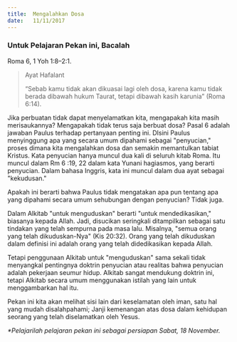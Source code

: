 ```yaml
---
title:  Mengalahkan Dosa
date:   11/11/2017
---
```


### Untuk Pelajaran Pekan ini, Bacalah 
Roma 6, 1 Yoh 1:8–2:1.

> <p>Ayat Hafalant</p>
> “Sebab kamu tidak akan dikuasai lagi oleh dosa, karena kamu tidak berada dibawah hukum Taurat, tetapi dibawah kasih karunia” (Roma 6:14).

Jika perbuatan tidak dapat menyelamatkan kita, mengapakah kita masih merisaukannya? Mengapakah tidak terus saja berbuat dosa? Pasal 6 adalah jawaban Paulus terhadap pertanyaan penting ini. DIsini Paulus menyinggung apa yang secara umum dipahami sebagai "penyucian," proses dimana kita mengalahkan dosa dan semakin memantulkan tabiat Kristus. Kata penyucian hanya muncul dua kali di seluruh kitab Roma. Itu muncul dalam Rm 6 :19, 22 dalam kata Yunani hagiasmos, yang berarti penyucian. Dalam bahasa Inggris, kata ini muncul dalam dua ayat sebagai "kekudusan." 

Apakah ini berarti bahwa Paulus tidak mengatakan apa pun tentang apa yang dipahami secara umum sehubungan dengan penyucian? Tidak juga.

Dalam Alkitab "untuk menguduskan" berarti "untuk mendedikasikan," biasanya kepada Allah. Jadi, disucikan seringkali ditampilkan sebagai satu tindakan yang telah sempurna pada masa lalu. Misalnya, "semua orang yang telah dikuduskan-Nya" (Kis 20:32). Orang yang telah dikuduskan dalam definisi ini adalah orang yang telah didedikasikan kepada Allah.

Tetapi penggunaan Alkitab untuk "menguduskan" sama sekali tidak menyangkal pentingnya doktrin penyucian atau realitas bahwa penyucian adalah pekerjaan seumur hidup. Alkitab sangat mendukung doktrin ini, tetapi Alkitab secara umum menggunakan istilah yang lain untuk menggambarkan hal itu.

Pekan ini kita akan melihat sisi lain dari keselamatan oleh iman, satu hal yang mudah disalahpahami; Janji kemenangan atas dosa dalam kehidupan seorang yang telah diselamatkan oleh Yesus.


_*Pelajarilah pelajaran pekan ini sebagai persiapan Sabat, 18 November._
